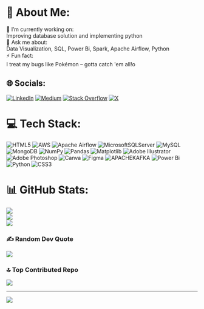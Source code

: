 # 💫 About Me:
🔭 I’m currently working on:<br>Improving database solution and implementing python<br>💬 Ask me about:<br>Data Visualization, SQL, Power Bi, Spark, Apache Airflow, Python<br>⚡ Fun fact:<br>I treat my bugs like Pokémon – gotta catch 'em all!o


## 🌐 Socials:
[![LinkedIn](https://img.shields.io/badge/LinkedIn-%230077B5.svg?logo=linkedin&logoColor=white)](https://linkedin.com/in/darshanlunagariya) [![Medium](https://img.shields.io/badge/Medium-12100E?logo=medium&logoColor=white)](https://medium.com/@darshanlunagariya44) [![Stack Overflow](https://img.shields.io/badge/-Stackoverflow-FE7A16?logo=stack-overflow&logoColor=white)](https://stackoverflow.com/users/12267827) [![X](https://img.shields.io/badge/X-black.svg?logo=X&logoColor=white)](https://x.com/variablenotnull) 

# 💻 Tech Stack:
![HTML5](https://img.shields.io/badge/html5-%23E34F26.svg?style=for-the-badge&logo=html5&logoColor=white) ![AWS](https://img.shields.io/badge/AWS-%23FF9900.svg?style=for-the-badge&logo=amazon-aws&logoColor=white) ![Apache Airflow](https://img.shields.io/badge/Apache%20Airflow-017CEE?style=for-the-badge&logo=Apache%20Airflow&logoColor=white) ![MicrosoftSQLServer](https://img.shields.io/badge/Microsoft%20SQL%20Server-CC2927?style=for-the-badge&logo=microsoft%20sql%20server&logoColor=white) ![MySQL](https://img.shields.io/badge/mysql-%2300000f.svg?style=for-the-badge&logo=mysql&logoColor=white) ![MongoDB](https://img.shields.io/badge/MongoDB-%234ea94b.svg?style=for-the-badge&logo=mongodb&logoColor=white) ![NumPy](https://img.shields.io/badge/numpy-%23013243.svg?style=for-the-badge&logo=numpy&logoColor=white) ![Pandas](https://img.shields.io/badge/pandas-%23150458.svg?style=for-the-badge&logo=pandas&logoColor=white) ![Matplotlib](https://img.shields.io/badge/Matplotlib-%23ffffff.svg?style=for-the-badge&logo=Matplotlib&logoColor=black) ![Adobe Illustrator](https://img.shields.io/badge/adobe%20illustrator-%23FF9A00.svg?style=for-the-badge&logo=adobe%20illustrator&logoColor=white) ![Adobe Photoshop](https://img.shields.io/badge/adobe%20photoshop-%2331A8FF.svg?style=for-the-badge&logo=adobe%20photoshop&logoColor=white) ![Canva](https://img.shields.io/badge/Canva-%2300C4CC.svg?style=for-the-badge&logo=Canva&logoColor=white) ![Figma](https://img.shields.io/badge/figma-%23F24E1E.svg?style=for-the-badge&logo=figma&logoColor=white) ![APACHEKAFKA](https://img.shields.io/badge/apachekafka-231F20.svg?style=for-the-badge&logo=apachekafka&logoColor=white&color=%23231F20) ![Power Bi](https://img.shields.io/badge/power_bi-F2C811?style=for-the-badge&logo=powerbi&logoColor=black) ![Python](https://img.shields.io/badge/python-3670A0?style=for-the-badge&logo=python&logoColor=ffdd54) ![CSS3](https://img.shields.io/badge/css3-%231572B6.svg?style=for-the-badge&logo=css3&logoColor=white) 
# 📊 GitHub Stats:
![](https://github-readme-stats.vercel.app/api?username=variablenotnull&theme=dark&hide_border=false&include_all_commits=false&count_private=false)<br/>
![](https://github-readme-streak-stats.herokuapp.com/?user=variablenotnull&theme=dark&hide_border=false)<br/>
![](https://github-readme-stats.vercel.app/api/top-langs/?username=variablenotnull&theme=dark&hide_border=false&include_all_commits=false&count_private=false&layout=compact)

### ✍️ Random Dev Quote
![](https://quotes-github-readme.vercel.app/api?type=horizontal&theme=radical)

### 🔝 Top Contributed Repo
![](https://github-contributor-stats.vercel.app/api?username=variablenotnull&limit=5&theme=dark&combine_all_yearly_contributions=true)



---
[![](https://visitcount.itsvg.in/api?id=variablenotnull&icon=0&color=3)](https://visitcount.itsvg.in)

<!-- Proudly created with GPRM ( https://gprm.itsvg.in ) -->
